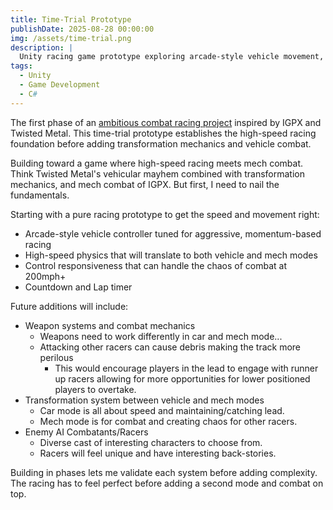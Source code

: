 ```yaml
---
title: Time-Trial Prototype
publishDate: 2025-08-28 00:00:00
img: /assets/time-trial.png
description: |
  Unity racing game prototype exploring arcade-style vehicle movement, Rigidbody-based collision handling, and high-speed gameplay mechanics. Built to learn Unity's input system and component architecture.
tags:
  - Unity
  - Game Development
  - C#
---
```


The first phase of an [ambitious combat racing project](https://github.com/AAbushady/Time-Trial) inspired by IGPX and Twisted Metal. This time-trial prototype establishes the high-speed racing foundation before adding transformation mechanics and vehicle combat.

Building toward a game where high-speed racing meets mech combat. Think Twisted Metal's vehicular mayhem combined with transformation mechanics, and mech combat of IGPX. But first, I need to nail the fundamentals.

Starting with a pure racing prototype to get the speed and movement right:
- Arcade-style vehicle controller tuned for aggressive, momentum-based racing
- High-speed physics that will translate to both vehicle and mech modes
- Control responsiveness that can handle the chaos of combat at 200mph+
- Countdown and Lap timer

Future additions will include:
- Weapon systems and combat mechanics
  - Weapons need to work differently in car and mech mode...
  - Attacking other racers can cause debris making the track more perilous
    - This would encourage players in the lead to engage with runner up racers allowing for more opportunities for lower positioned players to overtake.
- Transformation system between vehicle and mech modes
  - Car mode is all about speed and maintaining/catching lead.
  - Mech mode is for combat and creating chaos for other racers.
- Enemy AI Combatants/Racers
  - Diverse cast of interesting characters to choose from.
  - Racers will feel unique and have interesting back-stories.

Building in phases lets me validate each system before adding complexity. The racing has to feel perfect before adding a second mode and combat on top.